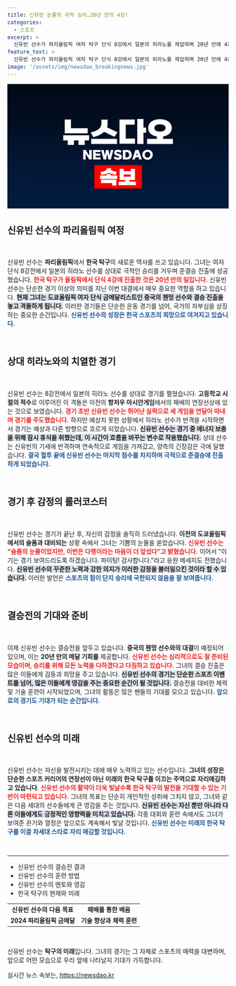 ```yaml
---
title: 신유빈 눈물의 극적 승리…20년 만의 4강!
categories:
  - 스포츠
excerpt: >
  신유빈 선수가 파리올림픽 여자 탁구 단식 8강에서 일본의 히라노를 제압하며 20년 만에 4강에 진출했습니다. 준결승에서는 도쿄올림픽 금메달리스트 중국의 첸멍과 격돌합니다. 상황은 극적이며, 과연 신유빈이 금메달을 향해 나아갈 수 있을지 주목됩니다!
feature_text: >
  신유빈 선수가 파리올림픽 여자 탁구 단식 8강에서 일본의 히라노를 제압하며 20년 만에 4강에 진출했습니다. 준결승에서는 도쿄올림픽 금메달리스트 중국의 첸멍과 격돌합니다. 상황은 극적이며, 과연 신유빈이 금메달을 향해 나아갈 수 있을지 주목됩니다!
image: '/assets/img/newsdao_breakingnews.jpg'
---
```


<p><img src="/assets/img/newsdao_breakingnews.jpg" alt="firstkoreanews 속보" /></p>

<h2 data-ke-size="size26">신유빈 선수의 파리올림픽 여정</h2>

<p data-ke-size="size16">&nbsp;</p>  

<p>신유빈 선수는 <b>파리올림픽</b>에서 <strong>한국 탁구</strong>의 새로운 역사를 쓰고 있습니다. 그녀는 여자 단식 8강전에서 일본의 히라노 선수를 상대로 극적인 승리를 거두며 준결승 진출에 성공했습니다. <b><span style="color: #ee2323;">한국 탁구가 올림픽에서 단식 4강에 진출한 것은 20년 만의 일입니다.</span></b> 신유빈 선수는 단순한 경기 이상의 의미를 지닌 이번 대결에서 매우 중요한 역할을 하고 있습니다. <b><span style="background-color: #21538527;">현재 그녀는 도쿄올림픽 여자 단식 금메달리스트인 중국의 첸멍 선수와 결승 진출을 놓고 격돌하게 됩니다.</span></b> 이러한 경기들은 단순한 운동 경기를 넘어, 국가의 자부심을 상징하는 중요한 순간입니다. <b><span style="color: #1a5490;">신유빈 선수의 성장은 한국 스포츠의 희망으로 여겨지고 있습니다.</span></b></p>

<p data-ke-size="size16">&nbsp;</p>

<h2 data-ke-size="size26">상대 히라노와의 치열한 경기</h2>

<p data-ke-size="size16">&nbsp;</p>  

<p>신유빈 선수는 8강전에서 일본의 히라노 선수를 상대로 경기를 펼쳤습니다. <b>고등학교 시절의 적수</b>로 이루어진 이 격돌은 이전의 <strong>항저우 아시안게임</strong>에서의 패배의 연장선상에 있는 것으로 보였습니다. <b><span style="color: #ee2323;">경기 초반 신유빈 선수는 뛰어난 실력으로 세 게임을 연달아 따내며 경기를 주도했습니다.</span></b> 하지만 예상치 못한 상황에서 히라노 선수가 반격을 시작하면서 경기는 예상과 다른 방향으로 흐르게 되었습니다. <b><span style="background-color: #21538527;">신유빈 선수는 경기 중 에너지 보충을 위해 잠시 휴식을 취했는데, 이 시간이 흐름을 바꾸는 변수로 작용했습니다.</span></b> 상대 선수는 신유빈의 기세에 반격하며 연속적으로 게임을 가져갔고, 양측의 긴장감은 극에 달했습니다. <b><span style="color: #1a5490;">결국 혈투 끝에 신유빈 선수는 마지막 점수를 차지하며 극적으로 준결승에 진출하게 되었습니다.</span></b></p>

<p data-ke-size="size16">&nbsp;</p>

<h2 data-ke-size="size26">경기 후 감정의 롤러코스터</h2>

<p data-ke-size="size16">&nbsp;</p>  

<p>신유빈 선수는 경기가 끝난 후, 자신의 감정을 솔직히 드러냈습니다. <b>이전의 도쿄올림픽에서의 슬픔과 대비되는</b> 상황 속에서 그녀는 기쁨의 눈물을 쏟았습니다. <b><span style="color: #ee2323;">신유빈 선수는 "슬픔의 눈물이었지만, 이번은 다행이라는 마음이 더 앞섰다"고 밝혔습니다.</span></b> 이어서 "이기는 경기 보여드리도록 하겠습니다. 파이팅! 감사합니다."라고 응원 메세지도 전했습니다. <b><span style="background-color: #21538527;">신유빈 선수의 꾸준한 노력과 강한 의지가 이러한 감정을 불러일으킨 것이라 할 수 있습니다.</span></b> 이러한 발언은 <b><span style="color: #1a5490;">스포츠의 힘이 단지 승리에 국한되지 않음을 잘 보여줍니다.</span></b></p>

<p data-ke-size="size16">&nbsp;</p>

<h2 data-ke-size="size26">결승전의 기대와 준비</h2>

<p data-ke-size="size16">&nbsp;</p>  

<p>이제 신유빈 선수는 결승전을 앞두고 있습니다. <b>중국의 첸멍 선수와의 대결</b>이 예정되어 있으며, 이는 <b>20년 만의 메달 기회를</b> 제공합니다. <b><span style="color: #ee2323;">신유빈 선수는 심리적으로도 잘 준비된 모습이며, 승리를 위해 모든 노력을 다하겠다고 다짐하고 있습니다.</span></b> 그녀의 결승 진출은 많은 이들에게 감동과 희망을 주고 있습니다. <b><span style="background-color: #21538527;">신유빈 선수의 경기는 단순한 스포츠 이벤트를 넘어, 많은 이들에게 영감을 주는 중요한 순간이 될 것입니다.</span></b> 결승전을 대비한 체력 및 기술 훈련이 시작되었으며, 그녀의 활동은 많은 팬들의 기대를 모으고 있습니다. <b><span style="color: #1a5490;">앞으로의 경기도 기대가 되는 순간입니다.</span></b></p>

<p data-ke-size="size16">&nbsp;</p>

<h2 data-ke-size="size26">신유빈 선수의 미래</h2>

<p data-ke-size="size16">&nbsp;</p>  

<p>신유빈 선수는 자신을 발전시키는 데에 매우 노력하고 있는 선수입니다. <b>그녀의 성장은 단순한 스포츠 커리어의 연장선이 아닌</b> <b>미래의 한국 탁구를 이끄는 주역으로 자리매김하고 있습니다</b>. <b><span style="color: #ee2323;">신유빈 선수의 활약이 더욱 빛날수록 한국 탁구의 발전을 기대할 수 있는 기반이 마련되고 있습니다.</span></b> 그녀의 목표는 단순히 개인적인 성취에 그치지 않고, 그녀와 같은 다음 세대의 선수들에게 큰 영감을 주는 것입니다. <b><span style="background-color: #21538527;">신유빈 선수는 자신 뿐만 아니라 다른 이들에게도 긍정적인 영향력을 미치고 있습니다.</span></b> 각종 대회와 훈련 속에서도 그녀가 보여준 끈기와 열정은 앞으로도 계속해서 빛날 것입니다. <b><span style="color: #1a5490;">신유빈 선수는 미래의 한국 탁구를 이끌 차세대 스타로 자리 매김할 것입니다.</span></b></p>

<p data-ke-size="size16">&nbsp;</p>

<hr>

<ul>
    <li>신유빈 선수의 결승전 결과</li>
    <li>신유빈 선수의 훈련 방법</li>
    <li>신유빈 선수의 멘토와 영감</li>
    <li>한국 탁구의 현재와 미래</li>
</ul>

<table>
    <tr>
        <td style="text-align: center; height: 17px;"><b>신유빈 선수의 다음 목표</b></td>
        <td style="text-align: center; height: 17px;"><b>패배를 통한 배움</b></td>
    </tr>
    <tr>
        <td style="text-align: center; height: 17px;"><b>2024 파리올림픽 금메달</b></td>
        <td style="text-align: center; height: 17px;"><b>기술 향상과 체력 훈련</b></td>
    </tr>
</table>

<p data-ke-size="size16">&nbsp;</p>  

<p>신유빈 선수는 <b>탁구의 미래</b>입니다. 그녀의 경기는 그 자체로 스포츠의 매력을 대변하며, 앞으로 어떤 모습으로 우리 앞에 나타날지 기대가 가득합니다.</p>
실시간 뉴스 속보는, <a href="https://newsdao.kr" rel="dofollow">https://newsdao.kr</a>


